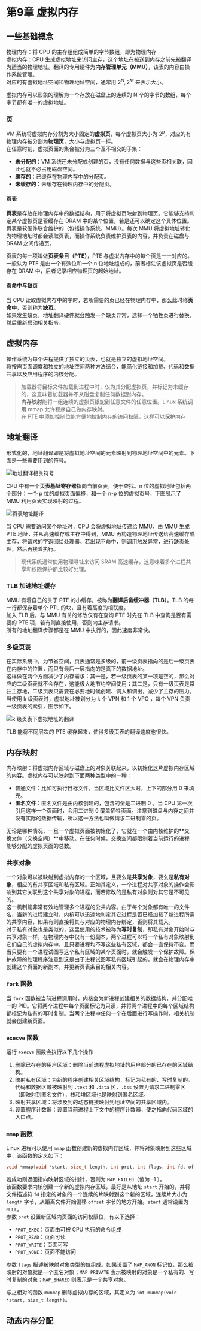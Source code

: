 # 第9章 虚拟内存

## 一些基础概念
物理内存：将 CPU 的主存组组成简单的字节数组，即为物理内存  
虚拟内存：CPU 生成虚拟地址来访问主存，这个地址在被送到内存之前先被翻译为适当的物理地址。翻译的专用硬件为**内存管理单元（MMU）**，该表的内容由操作系统管理。  
对应的有虚拟地址空间和物理地址空间，通常用 $2^N, 2^M$ 来表示大小。

虚拟内存可以形象的理解为一个存放在磁盘上的连续的 N 个的字节的数组，每个字节都有唯一的虚拟地址。

### 页
VM 系统将虚拟内存分割为大小固定的**虚拟页**，每个虚拟页大小为 $2^p$，对应的有物理内存被分割为**物理页**，大小与虚拟页一样。  
在任意时刻，虚拟页面的集合被分为三个互不相交的子集：

* **未分配的**：VM 系统还未分配或创建的页，没有任何数据与这些页相关联，因此也就不必占用磁盘空间。
* **缓存的**：已缓存在物理内存中的分配页。
* **未缓存的**：未缓存在物理内存中的分配页。

#### 页表
**页表**是存放在物理内存中的数据结构，用于将虚拟页映射到物理页。它能够支持判定某个虚拟页是否缓存在 DRAM 中的某个位置，若是还可以确定这个具体位置。  
页表是软硬件联合维护的（包括操作系统，MMU）。每次 MMU 将虚拟地址转化为物理地址时都会读取页表，而操作系统负责维护页表的内容，并负责在磁盘与 DRAM 之间传递页。

页表的每一项叫做**页表条目（PTE）**，PTE 与虚拟内存中的每个页是一一对应的。一般认为 PTE 是由一个有效位和一个 n 位地址组成的，前者标注该虚拟页是否缓存在 DRAM 中，后者记录相应物理页的起始地址。

#### 页命中与缺页
当 CPU 读取虚拟内存中的字时，若所需要的页已经在物理内存中，那么此时称**页命中**，否则称为**缺页**。  
如果发生缺页，地址翻译硬件就会触发一个缺页异常，选择一个牺牲页进行替换，然后重新启动相关指令。

## 虚拟内存
操作系统为每个进程提供了独立的页表，也就是独立的虚拟地址空间。  
将按需页面调度和独立的地址空间两种方法结合，能简化链接和加载、代码和数据共享以及应用程序的内核分配。

> 加载器将目标文件加载到进程中时，仅为其分配虚拟页，并标记为未缓存的，这意味着加载器并不从磁盘复制任何数据到内存。  
> **内存映射**能将一组连续的虚拟页银蛇到任意文件的任意位置。Linux 系统调用 mmap 允许程序自己做内存映射。  
> 在 PTE 中添加控制位能方便地控制内存的访问权限，这样可以保护内存

## 地址翻译
形式化的，地址翻译即是将虚拟地址空间的元素映射到物理地址空间中的元素。下面是一些需要用到的符号。

![地址翻译相关符号](_v_images/20211203150654719_5864.png)

CPU 中有一个**页表基址寄存器**指向当前页表，便于查找。n 位的虚拟地址包括两个部分：一个 p 位的虚拟页面偏移，和一个 n-p 位的虚拟页号，下图展示了 MMU 利用页表实现映射的过程。

![页表地址翻译](_v_images/20211203150708794_8411.png)

当 CPU 需要访问某个地址时，CPU 会将虚拟地址传递给 MMU，由 MMU 生成 PTE 地址，并从高速缓存或主存中得到，MMU 再构造物理地址传送给高速缓存或主存，将请求的字返回给处理器。若出现不命中，则调用触发异常，进行缺页处理，然后再接着执行。

> 现代系统通常使用物理寻址来访问 SRAM 高速缓存，这意味着多个进程共享和权限保护都比较好处理。

### TLB 加速地址缓存
MMU 有着自己的关于 PTE 的小缓存，被称为**翻译后备缓冲器（TLB）**。TLB 的每一行都保存着单个 PTL 的块，且有着高度的相联度。  
加入 TLB 后，与 MMU 有关的修改仅有在查询 PTE 时先在 TLB 中查询是否有需要的 PTE 项，若有则直接使用，否则向主存请求。  
所有的地址翻译步骤都是在 MMU 中执行的，因此速度非常快。

### 多级页表
在实际系统中，为节省空间，页表通常是多级的，前一级页表指向的是后一级页表在内存中的位置，而只有最后一层指向的是真正的数据地址。  
这样做在两个方面减少了内存需求：其一是，若一级页表的某一项是空的，那么对应的二级页表就不会存在，这能极大地节约空间使用；其二是，只有一级页表是常驻主存地，二级页表只需要在必要地时候创建、调入和调出，减少了主存的压力。  
当使用 k 级页表时，虚拟地址被划分为 k 个 VPN 和 1 个 VPO ，每个 VPN 负责一级页表的索引，图示如下。

![k 级页表下虚拟地址的翻译](_v_images/20211203151839052_1293.png)

TLB 能将不同层次的 PTE 缓存起来，使得多级页表的翻译速度也很快。

## 内存映射
内存映射：将虚拟内存区域与磁盘上的对象关联起来，以初始化这片虚拟内存区域的内容。虚拟内存可以映射到下面两种类型中的一种：

* 普通文件：比如可执行目标文件。当区域比文件区大时，上下的部分用 0 来填充。
* **匿名文件**：匿名文件是由内核创建的，包含的全是二进制 0 。当 CPU 第一次引用这样一个页面时，会用二进制 0 覆盖牺牲页面。注意到磁盘与内存之间并没有实际的数据传输，所以这一方法也叫做请求二进制零的页。

无论是哪种情况，一旦一个虚拟页面被初始化了，它就在一个由内核维护的**交换文件（交换空间）**中移动。在任何时候，交换空间都限制着当前运行的进程能够分配的虚拟页面的总数。

### 共享对象
一个对象可以被映射到虚拟内存的一个区域，且要么是**共享对象**，要么是**私有对象**，相应的有共享区域和私有区域。正如其定义，一个进程对共享对象的操作会影响到其它关联到这个共享对象的进程，而若修改的是私有对象则对其它是不可见的。  
这一机制能非常有效地管理多个进程的公共内容。由于每个对象都有唯一的文件名，当新的进程建立时，内核可以迅速地判定其它进程是否已经加载了新进程所需的共享内容，如果有则直接将其与对应的物理内存绑定，否则将其载入。  
对于私有对象也是类似的，这里使用的技术被称为**写时复制**，即私有对象开始时与共享对象一样，在物理内存中仅有一份副本，两个进程可以将一个私有对象映射到它们自己的虚拟内存中，且只要进程均不写这些私有区域，都会一直保持不变。而当只要有一个进程试图写这个私有区域的某个页面时，就会触发一个保护故障。保护故障的处理程序注意到这是由于进程试图写私有区域引起的，就会在物理内存中创建这个页面的新副本，并更新页表条目的相关内容。

### `fork` 函数
当 `fork` 函数被当前进程调用时，内核会为新进程创建相关的数据结构，并分配唯一的 PID。它将两个进程中每个页面标记为只读，并将两个进程中的每个区域结构都标记为私有的写时复制。当两个进程中任何一个在后面进行写操作时，相关机制就会创建新页面。

### `execve` 函数
运行 `execve` 函数会执行以下几个操作

1. 删除已存在的用户区域：删除当前进程虚拟地址的用户部分的已存在的区域结构。
2. 映射私有区域：为新的程序创建相关区域结构，标记为私有的、写时复制的。代码和数据区域被映射到 `.text` 和 `.data` 区，`.bss` 设置为请求二进制零区（即映射到匿名文件），栈和堆区域也是映射到匿名区域。
3. 映射共享区域：将涉及到的动态链接映射到地址空间的共享区域内。
4. 设置程序计数器：设置当前进程上下文中的程序计数器，使之指向代码区域的入口点。

### `mmap` 函数
Linux 进程可以使用 `mmap` 函数创建新的虚拟内存区域，并将对象映射到这些区域中，该函数的定义如下：

```c
void *mmap(void *start, size_t length, int prot, int flags, int fd, off_t offset);
```

若成功则返回指向映射区域的指针，否则为 `MAP_FAILED`（值为 -1 ）。  
该函数要求内核创建一个新的虚拟内存区域，最好是从地址 `start` 开始的，并将文件描述符 `fd` 指定的对象的一个连续的片映射到这个新的区域，连续片大小为 `length` 字节，从距离文件开始偏移 `offset` 字节的地方开始。`start` 通常设置为 `NULL`。  
参数 `prot` 设置新区域内页面的访问权限位，有以下选择：

* `PROT_EXEC`：页面由可被 CPU 执行的命令组成
* `PROT_READ`：页面可读
* `PROT_WRITE`：页面可写
* `PROT_NONE`：页面不能访问

参数 `flags` 描述被映射对象类型的位组成。如果设置了 `MAP_ANON` 标记位，那么被映射的对象就是一个匿名对象；`MAP_PRIVATE` 表示被映射的对象是一个私有的、写时复制的对象；`MAP_SHARED` 则表示是一个共享对象。

与之相对的函数 `munmap` 删除虚拟内存的区域，其定义为 `int munmap(void *start, size_t length)`。

## 动态内存分配
